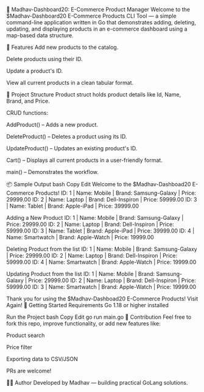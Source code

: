 🛒 Madhav-Dashboard20: E-Commerce Product Manager
Welcome to the $Madhav-Dashboard20 E-Commerce Products CLI Tool — a simple command-line application written in Go that demonstrates adding, deleting, updating, and displaying products in an e-commerce dashboard using a map-based data structure.

🧾 Features
Add new products to the catalog.

Delete products using their ID.

Update a product's ID.

View all current products in a clean tabular format.

📂 Project Structure
Product struct holds product details like Id, Name, Brand, and Price.

CRUD functions:

AddProduct() – Adds a new product.

DeleteProduct() – Deletes a product using its ID.

UpdateProduct() – Updates an existing product's ID.

Cart() – Displays all current products in a user-friendly format.

main() – Demonstrates the workflow.

📦 Sample Output
bash
Copy
Edit
Welcome to the $Madhav-Dashboad20 E-Commerce Products!
ID: 1               | Name: Mobile            | Brand: Samsung-Galaxy     | Price: 29999.00
ID: 2               | Name: Laptop            | Brand: Dell-Inspiron       | Price: 59999.00
ID: 3               | Name: Tablet            | Brand: Apple-iPad          | Price: 39999.00

Adding a New Product
ID: 1               | Name: Mobile            | Brand: Samsung-Galaxy     | Price: 29999.00
ID: 2               | Name: Laptop            | Brand: Dell-Inspiron       | Price: 59999.00
ID: 3               | Name: Tablet            | Brand: Apple-iPad          | Price: 39999.00
ID: 4               | Name: Smartwatch        | Brand: Apple-Watch         | Price: 19999.00

Deleting Product from the list
ID: 1               | Name: Mobile            | Brand: Samsung-Galaxy     | Price: 29999.00
ID: 2               | Name: Laptop            | Brand: Dell-Inspiron       | Price: 59999.00
ID: 4               | Name: Smartwatch        | Brand: Apple-Watch         | Price: 19999.00

Updating Product from the list
ID: 1               | Name: Mobile            | Brand: Samsung-Galaxy     | Price: 29999.00
ID: 2               | Name: Laptop            | Brand: Dell-Inspiron       | Price: 59999.00
ID: 3               | Name: Smartwatch        | Brand: Apple-Watch         | Price: 19999.00

Thank you for using the $Madhav-Dashboad20 E-Commerce Products!
Visit Again!
🚀 Getting Started
Requirements
Go 1.18 or higher installed

Run the Project
bash
Copy
Edit
go run main.go
🤝 Contribution
Feel free to fork this repo, improve functionality, or add new features like:

Product search

Price filter

Exporting data to CSV/JSON

PRs are welcome!

🧑‍💻 Author
Developed by Madhav — building practical GoLang solutions.
